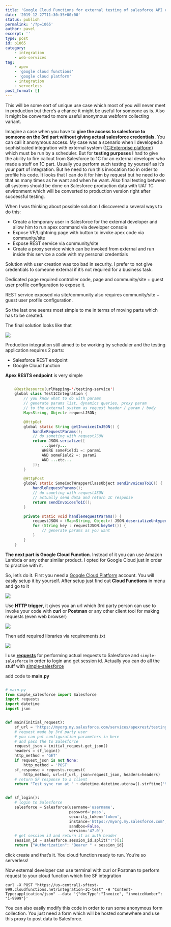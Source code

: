 ```yaml
---
title: 'Google Cloud Functions for external testing of salesforce API endpoints'
date: '2019-12-27T11:30:35+00:00'
status: publish
permalink: '/?p=1065'
author: pavel
excerpt: ''
type: post
id: p1065
category:
    - integration
    - web-services
tag:
    - apex
    - 'google cloud functions'
    - 'google cloud platform'
    - integration
    - serverless
post_format: []
---
```

This will be some sort of unique use case which most of you will never meet in production but there’s a chance it might be useful for someone as is. Also it might be converted to more useful anonymous webform collecting variant.

Imagine a case when you have to **give the access to salesforce to someone on the 3rd part without giving actual salesforce credentials**. You can call it anonymous access. My case was a scenario when I developed a sophisticated integration with external system ([1C:Enterprise platform](https://en.wikipedia.org/wiki/1C_Company)) which must be run by a scheduler. But for **testing purposes** I had to give the ability to fire callout from Salesforce to 1C for an external developer who made a stuff on 1C part. Usually you perform such testing by yourself as it’s your part of integration. But he need to run this invocation too in order to profile his code. It looks that I can do it for him by request but he need to do that as many times as he want and when he want. Also final testing between all systems should be done on Salesforce production data with UAT 1C environment which will be converted to production version right after successful testing.

When I was thinking about possible solution I discovered a several ways to do this:

- Create a temporary user in Salesforce for the external developer and allow him to run apex command via developer console
- Expose VF/Lightning page with button to invoke apex code via community/site
- Expose REST service via community/site
- Create a proxy service which can be invoked from external and run inside this service a code with my personal credentials

Solution with user creation was too bad in security. I prefer to not give credentials to someone external if it’s not required for a business task.

Dedicated page required controller code, page and community/site + guest user profile configuration to expose it.

REST service exposed via site/community also requires community/site + guest user profile configuration.

So the last one seems most simple to me in terms of moving parts which has to be created.

The final solution looks like that


![](/images/p1065/p3.png)

Production integration still aimed to be working by scheduler and the testing application requires 2 parts:

- Salesforce REST endpoint
- Google Cloud function

**Apex RESTS endpoint** is very simple

```java

    @RestResource(urlMapping='/testing-service')
    global class Test1CIntegration {
        // you know what to do with params
        // generate params list, dynamics queries, proxy param
        // to the external system as request header / param / body
        Map<String, Object> requestJSON;

        @HttpGet
        global static String getInvoicesInJSON() {
            handleRequestParams();
            // do someting with requestJSON
            return JSON.serialize([
                ...query...
                WHERE someField1 =: param1
                AND someField2 =: param2
                AND ...etc...
            ]);
        }

        @HttpPost
        global static SomeCoolWrapperClassObject sendInvoicesTo1C() {
            handleRequestParams();
            // do someting with requestJSON
            // actually send data and return 1C response
            return sendInvoicesTo1C();
        }

        private static void handleRequestParams() {
            requestJSON = (Map<String, Object>) JSON.deserializeUntyped(RestContext.request.requestBody.toString());
            for (String key : requestJSON.keySet()) {
                // generate params as you want
            }
        }
    }
```

**The next part is Google Cloud Function**. Instead of it you can use Amazon Lambda or any other similar product. I opted for Google Cloud just in order to practice with it.

So, let’s do it. First you need a [Google Cloud Platform](https://cloud.google.com/) account. You will easily setup it by yourself. After setup just find out **Cloud Functions** in menu and go to it



![](/images/p1065/i4.png)


Use **HTTP trigger**, it gives you an url which 3rd party person can use to invoke your code with **curl** or **Postman** or any other client tool for making requests (even web browser)


![](/images/p1065/image-831x1024.png)

Then add required libraries via requirements.txt


![](/images/p1065/image-1.png)


I use **[requests](https://github.com/psf/requests)** for performing actual requests to Salesforce
and `simple-salesforce` in order to login and get session id. Actually you can do all the stuff with [simple-salesforce ](https://github.com/simple-salesforce/simple-salesforce)

add code to **main.py**

```python

# main.py
from simple_salesforce import Salesforce
import requests
import datetime
import json


def main(initial_request):
    sf_url = 'https://myorg.my.salesforce.com/services/apexrest/testing-service'
    # request made by 3rd party user
    # you can put configuration parameters in here
    # and pass the to Salesforce
    request_json = initial_request.get_json()
    headers = sf_login()
    http_method = 'GET'
    if request_json is not None:
        http_method = 'POST'
    sf_response = requests.request(
        http_method, url=sf_url, json=request_json, headers=headers)
    # return SF response to a client
    return "Test sync run at " + datetime.datetime.utcnow().strftime('%Y-%m-%d %H:%M:%S') + " (UTC)" + "\n Salesforce Response: " + sf_response.json()


def sf_login():
    # login to Salesforce
    salesforce = Salesforce(username='username',
                            password='pass',
                            security_token='token',
                            instance='https://myorg.my.salesforce.com',
                            sandbox=False,
                            version='47.0')
    # get session id and return it as auth header
    session_id = salesforce.session_id.split("!")[1]
    return {"Authorization": "Bearer " + session_id}

```

click create and that’s it. You cloud function ready to run. You’re so serverless!

Now external developer can use terminal with curl or Postman to perform request to your cloud function which fire SF integration

`curl -X POST "https://us-central1-sftest-999.cloudfunctions.net/integration-1C-test"
    -H "Content-Type:application/json"
    --data '{"docType":"Invoice", "invoiceNumber": "i-9999"}'`

You can also easily modify this code in order to run some anonymous form collection. You just need a form which will be hosted somewhere and use this proxy to post data to Salesforce.